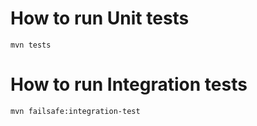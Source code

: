# How to run Unit tests
```
mvn tests
```
# How to run Integration tests
```
mvn failsafe:integration-test
```
